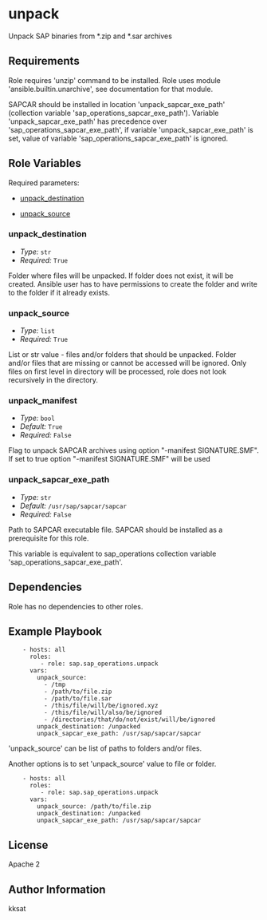 <!--
SPDX-License-Identifier: GPL-3.0-only
SPDX-FileCopyrightText: 2023 Red Hat, Project Atmosphere

Copyright 2023 Red Hat, Project Atmosphere

This program is free software: you can redistribute it and/or modify it under the terms of the GNU
General Public License as published by the Free Software Foundation, version 3 of the License.

This program is distributed in the hope that it will be useful, but WITHOUT ANY WARRANTY; without
even the implied warranty of MERCHANTABILITY or FITNESS FOR A PARTICULAR PURPOSE.
See the GNU General Public License for more details.

Unless required by applicable law or agreed to in writing, software
distributed under the License is distributed on an "AS IS" BASIS,
WITHOUT WARRANTIES OR CONDITIONS OF ANY KIND, either express or implied.
See the License for the specific language governing permissions and
limitations under the License.

You should have received a copy of the GNU General Public License along with this program.
If not, see <https://www.gnu.org/licenses/>.
-->

# unpack

Unpack SAP binaries from \*.zip and \*.sar archives

## Requirements

Role requires 'unzip' command to be installed. Role uses module 'ansible.builtin.unarchive', see documentation for that module.

SAPCAR should be installed in location 'unpack_sapcar_exe_path' (collection variable 'sap_operations_sapcar_exe_path'). Variable 'unpack_sapcar_exe_path' has precedence over 'sap_operations_sapcar_exe_path', if variable 'unpack_sapcar_exe_path' is set, value of variable 'sap_operations_sapcar_exe_path' is ignored.

<!-- BEGIN: Role Input Parameters -->

## Role Variables

Required parameters:

- [unpack_destination](#unpack_destination)

- [unpack_source](#unpack_source)

### unpack_destination

- _Type:_ `str`
- _Required:_ `True`

Folder where files will be unpacked.
If folder does not exist, it will be created.
Ansible user has to have permissions to create the folder and write to the folder if it already exists.

### unpack_source

- _Type:_ `list`
- _Required:_ `True`

List or str value - files and/or folders that should be unpacked.
Folder and/or files that are missing or cannot be accessed will be ignored.
Only files on first level in directory will be processed, role does not look recursively in the directory.

### unpack_manifest

- _Type:_ `bool`
- _Default:_ `True`
- _Required:_ `False`

Flag to unpack SAPCAR archives using option "-manifest SIGNATURE.SMF".
If set to true option "-manifest SIGNATURE.SMF" will be used

### unpack_sapcar_exe_path

- _Type:_ `str`
- _Default:_ `/usr/sap/sapcar/sapcar`
- _Required:_ `False`

Path to SAPCAR executable file. SAPCAR should be installed as a prerequisite for this role.

This variable is equivalent to sap_operations collection variable 'sap_operations_sapcar_exe_path'.

<!-- END: Role Input Parameters -->

## Dependencies

Role has no dependencies to other roles.

## Example Playbook

```ansible
    - hosts: all
      roles:
         - role: sap.sap_operations.unpack
      vars:
        unpack_source:
          - /tmp
          - /path/to/file.zip
          - /path/to/file.sar
          - /this/file/will/be/ignored.xyz
          - /this/file/will/also/be/ignored
          - /directories/that/do/not/exist/will/be/ignored
        unpack_destination: /unpacked
        unpack_sapcar_exe_path: /usr/sap/sapcar/sapcar
```

'unpack_source' can be list of paths to folders and/or files.

Another options is to set 'unpack_source' value to file or folder.

```ansible
    - hosts: all
      roles:
         - role: sap.sap_operations.unpack
      vars:
        unpack_source: /path/to/file.zip
        unpack_destination: /unpacked
        unpack_sapcar_exe_path: /usr/sap/sapcar/sapcar
```

## License

Apache 2

## Author Information

kksat
